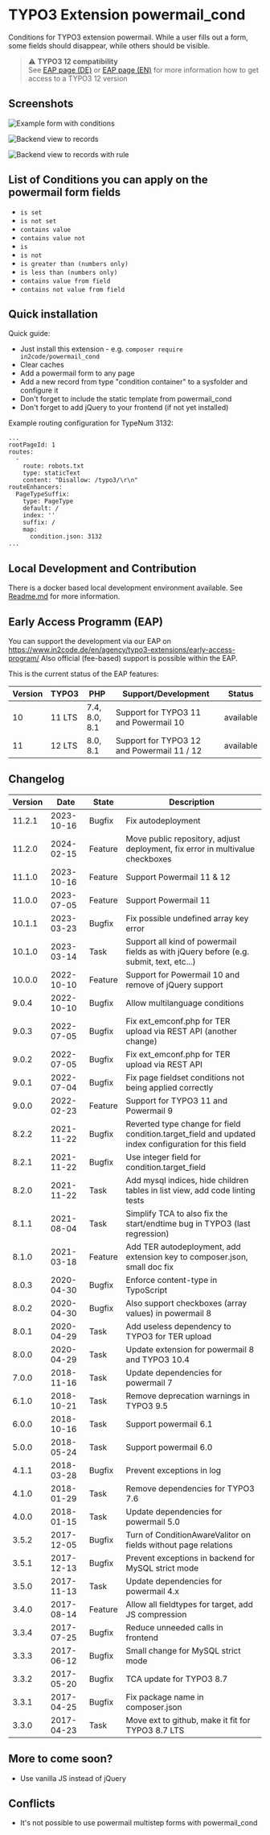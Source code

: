 # TYPO3 Extension powermail_cond

Conditions for TYPO3 extension powermail.
While a user fills out a form, some fields should disappear, while
others should be visible.

> :warning: **TYPO3 12 compatibility**\
> See [EAP page (DE)](https://www.in2code.de/agentur/typo3-extensions/early-access-programm/) or [EAP page (EN)](https://www.in2code.de/en/agency/typo3-extensions/early-access-program/) for more information how to get access to a TYPO3 12 version

## Screenshots

![Example form with conditions](Documentation/Images/screenshot_powermail_cond_frontend.png "Example form with conditions")

![Backend view to records](Documentation/Images/screenshot_powermail_cond_backend_records.png "Backend view to records")

![Backend view to records with rule](Documentation/Images/screenshot_powermail_cond_backend_records_conditionrule.png "Backend view to records with rule")

## List of Conditions you can apply on the powermail form fields
* `is set`
* `is not set`
* `contains value`
* `contains value not`
* `is`
* `is not`
* `is greater than (numbers only)`
* `is less than (numbers only)`
* `contains value from field`
* `contains not value from field`

## Quick installation

Quick guide:
- Just install this extension - e.g. `composer require in2code/powermail_cond`
- Clear caches
- Add a powermail form to any page
- Add a new record from type "condition container" to a sysfolder and configure it
- Don't forget to include the static template from powermail_cond
- Don't forget to add jQuery to your frontend (if not yet installed)

Example routing configuration for TypeNum 3132:

```
...
rootPageId: 1
routes:
  -
    route: robots.txt
    type: staticText
    content: "Disallow: /typo3/\r\n"
routeEnhancers:
  PageTypeSuffix:
    type: PageType
    default: /
    index: ''
    suffix: /
    map:
      condition.json: 3132
...
```

## Local Development and Contribution
There is a docker based local development environment available.
See [Readme.md](Documentation/ForDevelopers/Readme.md) for more information.

## Early Access Programm (EAP)

You can support the development via our EAP on https://www.in2code.de/en/agency/typo3-extensions/early-access-program/
Also official (fee-based) support is possible within the EAP.

This is the current status of the EAP features:

| Version | TYPO3  | PHP           | Support/Development                        | Status    |
|---------|--------|---------------|--------------------------------------------|-----------|
| 10      | 11 LTS | 7.4, 8.0, 8.1 | Support for TYPO3 11 and Powermail 10      | available |
| 11      | 12 LTS | 8.0, 8.1      | Support for TYPO3 12 and Powermail 11 / 12 | available |

## Changelog

| Version | Date       | State   | Description                                                                                          |
|---------|------------|---------|------------------------------------------------------------------------------------------------------|
| 11.2.1  | 2023-10-16 | Bugfix  | Fix autodeployment                                                                                   |
| 11.2.0  | 2024-02-15 | Feature | Move public repository, adjust deployment, fix error in multivalue checkboxes                        |
| 11.1.0  | 2023-10-16 | Feature | Support Powermail 11 & 12                                                                            |
| 11.0.0  | 2023-07-05 | Feature | Support Powermail 11                                                                                 |
| 10.1.1  | 2023-03-23 | Bugfix  | Fix possible undefined array key error                                                               |
| 10.1.0  | 2023-03-14 | Task    | Support all kind of powermail fields as with jQuery before (e.g. submit, text, etc...)               |
| 10.0.0  | 2022-10-10 | Feature | Support for Powermail 10 and remove of jQuery support                                                |
| 9.0.4   | 2022-10-10 | Bugfix  | Allow multilanguage conditions                                                                       |
| 9.0.3   | 2022-07-05 | Bugfix  | Fix ext_emconf.php for TER upload via REST API (another change)                                      |
| 9.0.2   | 2022-07-05 | Bugfix  | Fix ext_emconf.php for TER upload via REST API                                                       |
| 9.0.1   | 2022-07-04 | Bugfix  | Fix page fieldset conditions not being applied correctly                                             |
| 9.0.0   | 2022-02-23 | Feature | Support for TYPO3 11 and Powermail 9                                                                 |
| 8.2.2   | 2021-11-22 | Bugfix  | Reverted type change for field condition.target_field and updated index configuration for this field |
| 8.2.1   | 2021-11-22 | Bugfix  | Use integer field for condition.target_field                                                         |
| 8.2.0   | 2021-11-22 | Task    | Add mysql indices, hide children tables in list view, add code linting tests                         |
| 8.1.1   | 2021-08-04 | Task    | Simplify TCA to also fix the start/endtime bug in TYPO3 (last regression)                            |
| 8.1.0   | 2021-03-18 | Feature | Add TER autodeployment, add extension key to composer.json, small doc fix                            |
| 8.0.3   | 2020-04-30 | Bugfix  | Enforce content-type in TypoScript                                                                   |
| 8.0.2   | 2020-04-30 | Bugfix  | Also support checkboxes (array values) in powermail 8                                                |
| 8.0.1   | 2020-04-29 | Task    | Add useless dependency to TYPO3 for TER upload                                                       |
| 8.0.0   | 2020-04-29 | Task    | Update extension for powermail 8 and TYPO3 10.4                                                      |
| 7.0.0   | 2018-11-16 | Task    | Update dependencies for powermail 7                                                                  |
| 6.1.0   | 2018-10-21 | Task    | Remove deprecation warnings in TYPO3 9.5                                                             |
| 6.0.0   | 2018-10-16 | Task    | Support powermail 6.1                                                                                |
| 5.0.0   | 2018-05-24 | Task    | Support powermail 6.0                                                                                |
| 4.1.1   | 2018-03-28 | Bugfix  | Prevent exceptions in log                                                                            |
| 4.1.0   | 2018-01-29 | Task    | Remove dependencies for TYPO3 7.6                                                                    |
| 4.0.0   | 2018-01-15 | Task    | Update dependencies for powermail 5.0                                                                |
| 3.5.2   | 2017-12-05 | Bugfix  | Turn of ConditionAwareValitor on fields without page relations                                       |
| 3.5.1   | 2017-12-13 | Bugfix  | Prevent exceptions in backend for MySQL strict mode                                                  |
| 3.5.0   | 2017-11-13 | Task    | Update dependencies for powermail 4.x                                                                |
| 3.4.0   | 2017-08-14 | Feature | Allow all fieldtypes for target, add JS compression                                                  |
| 3.3.4   | 2017-07-25 | Bugfix  | Reduce unneeded calls in frontend                                                                    |
| 3.3.3   | 2017-06-12 | Bugfix  | Small change for MySQL strict mode                                                                   |
| 3.3.2   | 2017-05-20 | Bugfix  | TCA update for TYPO3 8.7                                                                             |
| 3.3.1   | 2017-04-25 | Bugfix  | Fix package name in composer.json                                                                    |
| 3.3.0   | 2017-04-23 | Task    | Move ext to github, make it fit for TYPO3 8.7 LTS                                                    |

## More to come soon?

- Use vanilla JS instead of jQuery

## Conflicts

- It's not possible to use powermail multistep forms with powermail_cond
